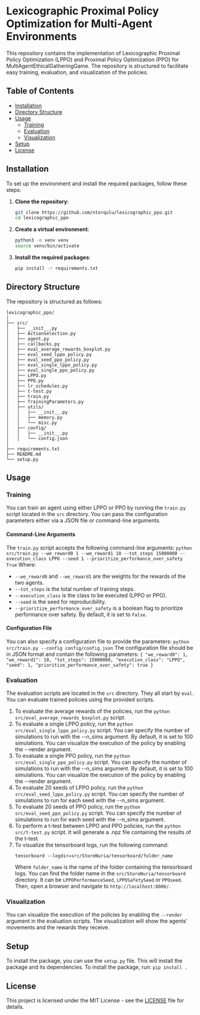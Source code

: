# Lexicographic Proximal Policy Optimization for Multi-Agent Environments

This repository contains the implementation of Lexicographic Proximal Policy Optimization (LPPO) and Proximal Policy Optimization (PPO) for MultiAgentEthicalGatheringGame. The repository is structured to facilitate easy training, evaluation, and visualization of the policies.

## Table of Contents

- [Installation](#installation)
- [Directory Structure](#directory-structure)
- [Usage](#usage)
  - [Training](#training)
  - [Evaluation](#evaluation)
  - [Visualization](#visualization)
- [Setup](#setup)
- [License](#license)

## Installation

To set up the environment and install the required packages, follow these steps:

1. **Clone the repository**:
   ```bash
   git clone https://github.com/ntorqulu/lexicographic_ppo.git
   cd lexicographic_ppo
    ```
2. **Create a virtual environment**:
    ```bash
    python3 -m venv venv
    source venv/bin/activate
    ```
3. **Install the required packages**:
    ```bash
    pip install -r requirements.txt
    ```

## Directory Structure

The repository is structured as follows:

```
lexicographic_ppo/
│
├── src/
│   ├── __init__.py
│   ├── ActionSelection.py
│   ├── agent.py
│   ├── callbacks.py
│   ├── eval_average_rewards_boxplot.py
│   ├── eval_seed_lppo_policy.py
│   ├── eval_seed_ppo_policy.py
│   ├── eval_single_lppo_policy.py
│   ├── eval_single_ppo_policy.py
│   ├── LPPO.py
│   ├── PPO.py
│   ├── lr_schedules.py
│   ├── t-test.py
│   ├── train.py
│   ├── TrainingParameters.py
│   ├── utils/
│   │   ├── __init__.py
│   │   ├── memory.py
│   │   └── misc.py
│   ├── config/
│   │   ├── __init__.py
│   │   └── config.json
│
├── requirements.txt
├── README.md
└── setup.py
```

## Usage

### Training

You can train an agent using either LPPO or PPO by running the `train.py` script located in the `src` directory. You can 
pass the configuration parameters either via a JSON file or command-line arguments.

#### Command-Line Arguments

The `train.py` script accepts the following command-line arguments:
    ```
    python src/train.py --we_reward0 1 --we_reward1 10 --tot_steps 15000000 --execution_class LPPO --seed 1 --prioritize_performance_over_safety True
    ```
Where:
- `--we_reward0` and `--we_reward1` are the weights for the rewards of the two agents.
- `--tot_steps` is the total number of training steps.
- `--execution_class` is the class to be executed (LPPO or PPO).
- `--seed` is the seed for reproducibility.
- `--prioritize_performance_over_safety` is a boolean flag to prioritize performance over safety. By default, it is set to `False`.

#### Configuration File
You can also specify a configuration file to provide the parameters:
    ```
    python src/train.py --config config/config.json
    ```
The configuration file should be in JSON format and contain the following parameters:
    ```
    {
        "we_reward0": 1,
        "we_reward1": 10,
        "tot_steps": 15000000,
        "execution_class": "LPPO",
        "seed": 1,
        "prioritize_performance_over_safety": true
    }
    ```

### Evaluation
The evaluation scripts are located in the `src` directory. They all start by `eval`. 
You can evaluate trained policies using the provided scripts.
1. To evaluate the average rewards of the policies, run the `python src/eval_average_rewards_boxplot.py` script.
2. To evaluate a single LPPO policy, run the `python src/eval_single_lppo_policy.py` script. You can specify the number of simulations to run with the --n_sims argument. By default, it is set to 100 simulations. You can visualize the execution of the policy by enabling the --render argument.
3. To evaluate a single PPO policy, run the `python src/eval_single_ppo_policy.py` script. You can specify the number of simulations to run with the --n_sims argument. By default, it is set to 100 simulations. You can visualize the execution of the policy by enabling the --render argument.
4. To evaluate 20 seeds of LPPO policy, run the `python src/eval_seed_lppo_policy.py` script. You can specify the number of simulations to run for each seed with the --n_sims argument.
5. To evaluate 20 seeds of PPO policy, run the `python src/eval_seed_ppo_policy.py` script. You can specify the number of simulations to run for each seed with the --n_sims argument.
6. To perform a t-test between LPPO and PPO policies, run the `python src/t-test.py` script. It will generate a .npz file containing the results of the t-test.
7. To visualize the tensorboard logs, run the following command:
    ```
    tensorboard --logdir=src/StoreNuria/tensorboard/folder_name
    ```
    Where `folder_name` is the name of the folder containing the tensorboard logs. You can find the folder name in the `src/StoreNuria/tensorboard` directory. It can be `LPPOPerformanceSeed`, `LPPOSafetySeed` or `PPOseed`.
    Then, open a browser and navigate to `http://localhost:6006/`.

### Visualization
You can visualize the execution of the policies by enabling the `--render` argument in the evaluation scripts. The visualization will show the agents' movements and the rewards they receive.

## Setup
To install the package, you can use the `setup.py` file. This will install the package and its dependencies.
To install the package, run:
    ```
    pip install .
    ```

## License
This project is licensed under the MIT License - see the [LICENSE](LICENSE) file for details.



